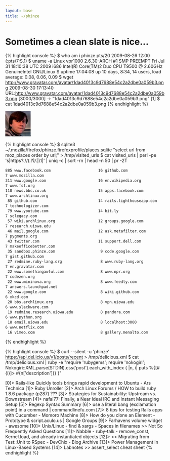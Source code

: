 ```yaml
---
layout: base
title: ~/phinze
---
```


Sometimes a clean slate is nice...
==================================

{% highlight console %}
$ who am i
phinze   pts/20       2009-08-26 12:00 (:pts/7:S.1)
$ uname -a
Linux vpr1000 2.6.30-ARCH #1 SMP PREEMPT Fri Jul 31 18:10:38 UTC 2009 
  i686 Intel(R) Core(TM)2 Duo CPU T9500 @ 2.60GHz GenuineIntel GNU/Linux
$ uptime
 17:04:08 up 10 days,  8:34, 14 users,  load average: 0.08, 0.06, 0.09
$ wget http://www.gravatar.com/avatar/1dad4013c9d7688e54c2a2dbe0a059b3.png
2009-08-30 17:13:40 URL:http://www.gravatar.com/avatar/1dad4013c9d7688e54c2a2dbe0a059b3.png [3000/3000]
  -> "1dad4013c9d7688e54c2a2dbe0a059b3.png" [1]
$ cat 1dad4013c9d7688e54c2a2dbe0a059b3.png
{% endhighlight %}

![gravatar](/img/1dad4013c9d7688e54c2a2dbe0a059b3.png)

{% highlight console %}
$ sqlite3 ~/.mozilla/firefox/phinze.firefoxprofile/places.sqlite "select url from moz_places order by url;" > /tmp/visited_urls
$ cat visited_urls | perl -pe 's|https?://(.*?)/.*|\1|' | uniq -c | sort -rn | head -n 50 | pr -2T

    885 www.facebook.com                     16 github.com                            7 www.mozilla.com
    311 www.google.com                       16 en.wikipedia.org                      7 www.fsf.org
    118 news.bbc.co.uk                       15 apps.facebook.com                     7 www.archlinux.org
     85 github.com                           14 rails.lighthouseapp.com               7 technologizer.com
     79 www.youtube.com                      14 bit.ly                                7 sclegacy.com
     57 wiki.archlinux.org                   12 groups.google.com                     7 research.uiowa.edu
     46 mail.google.com                      12 ask.metafilter.com                    7 pygments.org
     43 twitter.com                          11 support.dell.com                      7 makeofficebetter.com
     35 sandbox.phinze.com                    9 code.google.com                       7 gist.github.com
     27 redmine.ruby-lang.org                 8 www.ruby-lang.org                     7 en.gravatar.com
     22 www.somethingawful.com                8 www.npr.org                           7 codezen.org
     22 www.mininova.org                      8 www.feedly.com                        7 answers.launchpad.net
     22 www.google.com                        8 wiki.github.com                       6 xkcd.com
     20 bbs.archlinux.org                     8 vpn.uiowa.edu                         6 www.slackware.com
     19 redmine.research.uiowa.edu            8 pandora.com                           6 www.python.org
     18 email.uiowa.edu                       8 localhost:3000                        6 www.netflix.com
     16 vimeo.com                             8 gallery.menalto.com
{% endhighlight %}

{% highlight console %}
$ curl --silent -u 'phinze' https://api.del.icio.us/v1/posts/recent > /tmp/delicious.xml
$ cat /tmp/delicious.xml | ruby -e "require 'rubygems'; require 'nokogiri'; Nokogiri::XML.parse(STDIN).css('post').each_with_index { |n, i| puts %{[#{i}]> #{n['description']}} }"

[0]> Rails-like Quickly tools brings rapid development to Ubuntu - Ars Technica
[1]> Ruby Unroller
[2]> Arch Linux Forums / HOW to build ruby 1.8.6 package (p287) ???
[3]> Strategies for Sustainability: Upstream vs. Downstream
[4]> nafai77: Finally, a Near Ideal IRC and Instant Messaging Setup
[5]> Regexp Syntax Summary
[6]> use a literal bang (exclamation point) in a command | commandlinefu.com
[7]> 8 tips for testing Rails apps with Cucumber - Momoro Machine
[8]> How do you clone an Element - Prototype & script.aculo.us | Google Groups
[9]> Farhavens volume widget - awesome
[10]> Unix/Linux - find & xargs - Spaces in filenames >> Not So Frequently Asked Questions
[11]> Nabble - ruby-talk - remove_const, Kernel.load, and already instantiated objects
[12]> >> Migrating from Test::Unit to RSpec - DevChix - Blog Archive
[13]> Power Management in Linux-Based Systems
[14]> Labnotes >> assert_select cheat sheet
{% endhighlight %}
